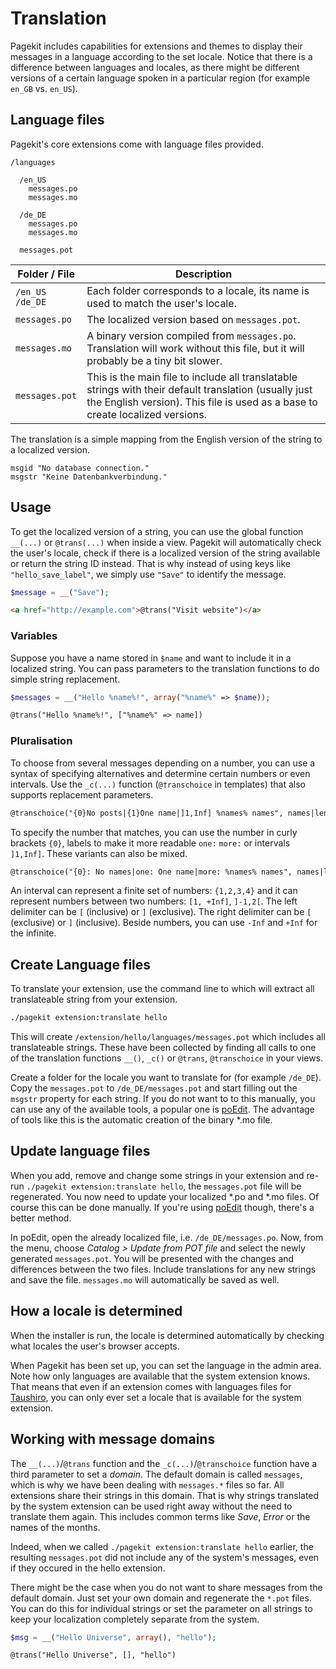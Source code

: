 # Translation

Pagekit includes capabilities for extensions and themes to display their messages in a language according to the set locale. Notice that there is a difference between languages and locales, as there might be different versions of a certain language spoken in a particular region (for example `en_GB` vs. `en_US`).

## Language files

Pagekit's core extensions come with language files provided.

```
/languages

  /en_US
    messages.po
    messages.mo

  /de_DE
    messages.po
    messages.mo

  messages.pot
```

| Folder / File  | Description |
|----------------|-------------|
| `/en_US` <br> `/de_DE`           | Each folder corresponds to a locale, its name is used to match the user's locale. |
| `messages.po`                    | The localized version based on `messages.pot`. |
| `messages.mo`                    | A binary version compiled from `messages.po`. Translation will work without this file, but it will probably be a tiny bit slower. |
| `messages.pot`                   | This is the main file to include all translatable strings with their default translation (usually just the English version). This file is used as a base to create localized versions. |

The translation is a simple mapping from the English version of the string to a localized version.

```
msgid "No database connection."
msgstr "Keine Datenbankverbindung."
```


## Usage

To get the localized version of a string, you can use the global function `__(...)` or `@trans(...)` when inside a view. Pagekit will automatically check the user's locale, check if there is a localized version of the string available or return the string ID instead. That is why instead of using keys like `"hello_save_label"`, we simply use `"Save"` to identify the message.

```PHP
$message = __("Save");
```

```HTML
<a href="http://example.com">@trans("Visit website")</a>
```

### Variables

Suppose you have a name stored in `$name` and want to include it in a localized string. You can pass parameters to the translation functions to do simple string replacement.

```PHP
$messages = __("Hello %name%!", array("%name%" => $name));
```


```HTML
@trans("Hello %name%!", ["%name%" => name])
```

### Pluralisation

To choose from several messages depending on a number, you can use a syntax of specifying alternatives and determine certain numbers or even intervals. Use the `_c(...)` function (`@†ranschoice` in templates) that also supports replacement parameters.

```HTML
@transchoice("{0}No posts|{1}One name|]1,Inf] %names% names", names|length, ["%names%" => names|length])
```

To specify the number that matches, you can use the number in curly brackets `{0}`, labels to make it more readable `one:` `more:` or intervals `]1,Inf]`. These variants can also be mixed.

```HTML
@transchoice("{0}: No names|one: One name|more: %names% names", names|length, ["%names%" => names|length])
```

An interval can represent a finite set of numbers: `{1,2,3,4}` and it can represent numbers between two numbers: `[1, +Inf]`, `]-1,2[`. The left delimiter can be `[` (inclusive) or `]` (exclusive). The right delimiter can be `[` (exclusive) or `]` (inclusive). Beside numbers, you can use `-Inf` and `+Inf` for the infinite.

## Create Language files

To translate your extension, use the command line to which will extract all translateable string from your extension.

```bash
./pagekit extension:translate hello
```

This will create `/extension/hello/languages/messages.pot` which includes all translateable strings. These have been collected by finding all calls to one of the translation functions `__()`, `_c()` or `@trans`, `@transchoice` in your views.

Create a folder for the locale you want to translate for (for example `/de_DE`). Copy the `messages.pot` to `/de_DE/messages.pot` and start filling out the `msgstr` property for each string. If you do not want to to this manually, you can use any of the available tools, a popular one is [poEdit](http://www.poedit.net/). The advantage of tools like this is the automatic creation of the binary \*.mo file.

## Update language files

When you add, remove and change some strings in your extension and re-run `./pagekit extension:translate hello`, the `messages.pot` file will be regenerated. You now need to update your localized \*.po and \*.mo files. Of course this can be done manually. If you're using [poEdit](http://www.poedit.net/) though, there's a better method.

In poEdit, open the already localized file, i.e. `/de_DE/messages.po`. Now, from the menu, choose *Catalog > Update from POT file* and select the newly generated `messages.pot`. You will be presented with the changes and differences between the two files. Include translations for any new strings and save the file. `messages.mo` will automatically be saved as well.

## How a locale is determined

When the installer is run, the locale is determined automatically by checking what locales the user's browser accepts.

When Pagekit has been set up, you can set the language in the admin area. Note how only languages are available that the system extension knows. That means that even if an extension comes with languages files for [Taushiro](http://en.wikipedia.org/wiki/Taushiro_language), you can only ever set a locale that is available for the system extension.

## Working with message domains

The `__(...)`/`@trans` function and the `_c(...)`/`@transchoice` function have a third parameter to set a *domain*. The default domain is called `messages`, which is why we have been dealing with `messages.*` files so far. All extensions share their strings in this domain. That is why strings translated by the system extension can be used right away without the need to translate them again. This includes common terms like *Save*, *Error* or the names of the months.

Indeed, when we called `./pagekit extension:translate hello` earlier, the resulting `messages.pot` did not include any of the system's messages, even if they occured in the hello extension.

There might be the case when you do not want to share messages from the default domain. Just set your own domain and regenerate the `*.pot` files. You can do this for individual strings or set the parameter on all strings to keep your localization completely separate from the system.

```PHP
$msg = __("Hello Universe", array(), "hello");
```


```
@trans("Hello Universe", [], "hello")
```
